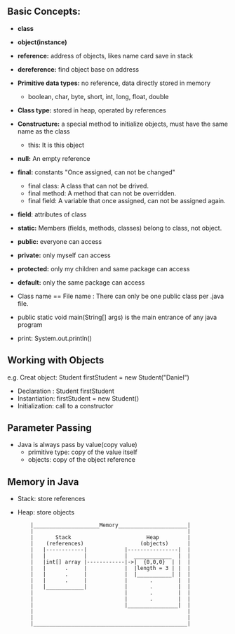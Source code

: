## Basic Concepts:
  - <b>class</b>
  - <b>object(instance)</b>
  - <b>reference:</b> address of objects, likes name card save in stack
  - <b>dereference:</b> find object base on address
  - <b>Primitive data types:</b> no reference, data directly stored in memory
    - boolean, char, byte, short, int, long, float, double
  - <b>Class type:</b> stored in heap, operated by references
  - <b>Constructure:</b> a special method to initialize objects, must have the same name as the class
    - this: It is this object
  - <b>null:</b> An empty reference
  - <b>final:</b> constants "Once assigned, can not be changed"
    - final class: A class that can not be drived.
    - final method: A method that can not be overridden.
    - final field: A variable that once assigned, can not be assigned again.
  - <b>field</b>: attributes of class
  - <b>static:</b> Members (fields, methods, classes) belong to class, not object.
  - <b>public:</b> everyone can access
  - <b>private:</b> only myself can access
  - <b>protected:</b> only my children and same package can access
  - <b>default:</b> only the same package can access
  
  - Class name == File name : There can only be one public class per .java file.
  - public static void main(String[] args) is the main entrance of any java program
  - print: System.out.println()
 
## Working with Objects
e.g.
Creat object: Student firstStudent = new Student("Daniel")
  - Declaration : Student firstStudent
  - Instantiation: firstStudent = new Student()
  - Initialization: call to a constructor
  
## Parameter Passing
  - Java is always pass by value(copy value)
     - primitive type: copy of the value itself
     - objects: copy of the object reference
 
## Memory in Java
   - Stack: store references
   - Heap: store objects

             |_____________________Memory______________________| 
             |                                                 |   
             |       Stack                        Heap         |
             |    (references)                  (objects)      |
             |   |------------|            |----------------|  |
             |   |            |            |  ____________  |  |
             |   |int[] array |------------|->|  {0,0,0}  | |  |
             |   |      .     |            |  |length = 3 | |  |
             |   |      .     |            |  |___________| |  |
             |   |      .     |            |       .        |  |
             |   |____________|            |       .        |  |
             |                             |       .        |  |
             |                             |       .        |  |
             |                             |________________|  |
             |                                                 |
             |                                                 |
             |_________________________________________________| 
